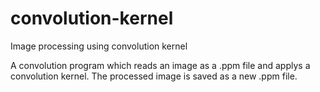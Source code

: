# convolution-kernel
Image processing using convolution kernel

A convolution program which reads an image as a .ppm file and applys a convolution kernel. The processed image is saved as a new .ppm file.
